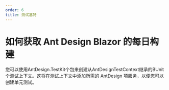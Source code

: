 ```yaml
---
order: 6
title: 测试基特
---
```


如何获取 Ant Design Blazor 的每日构建
=======================================

您可以使用AntDesign.TestKit个包来创建从AntDesignTestContext继承的BUnit个测试上下文。这将在测试上下文中添加所需的 AntDesign 项服务，以便您可以创建单元测试。
